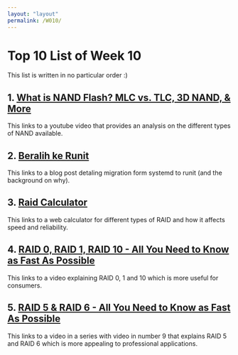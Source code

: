 ```yaml
---
layout: "layout"
permalink: /W010/
---
```


# Top 10 List of Week 10

This list is written in no particular order :)

## 1. [What is NAND Flash? MLC vs. TLC, 3D NAND, & More](https://www.youtube.com/watch?v=w3uwpuNY-Ww)
This links to a youtube video that provides an analysis on the different types of NAND available.

## 2. [Beralih ke Runit](https://init.web.id/beralih-ke-runit/)
This links to a blog post detaling migration form systemd to runit (and the background on why).

## 3. [Raid Calculator](https://www.icc-usa.com/raid-calculator/)
This links to a web calculator for different types of RAID and how it affects speed and reliability.

## 4. [RAID 0, RAID 1, RAID 10 - All You Need to Know as Fast As Possible](https://www.youtube.com/watch?v=eE7Bfw9lFfs)
This links to a video explaining RAID 0, 1 and 10 which is more useful for consumers.

## 5. [RAID 5 & RAID 6 - All You Need to Know as Fast As Possible](https://www.youtube.com/watch?v=1P8ZecG9iOI)
This links to a video in a series with video in number 9 that explains RAID 5 and RAID 6 which is more appealing to professional applications.

